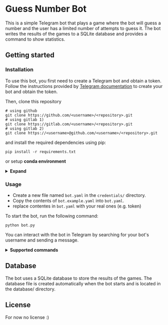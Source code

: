 # Guess Number Bot
This is a simple Telegram bot that plays a game where the bot will guess a number and the user has a limited number of attempts to guess it. The bot writes the results of the games to a SQLite database and provides a command to show statistics.


## Getting started
### Installation
To use this bot, you first need to create a Telegram bot and obtain a token. Follow the instructions provided by [Telegram documentation](https://core.telegram.org/bots#6-botfather) to create your bot and obtain the token.

Then, clone this repository
``` shell 
# using github
git clone https://github.com/<username>/<repository>.git
# using gitlab 1)
git clone https://gitlab.com/<username>/<repository>.git
# using gitlab 2)
git clone https://<username>@github.com/<username>/<repository>.git
```

and install the required dependencies using pip:
```shell
pip install -r requirements.txt
```

or setup <b>conda environment</b>
<details>
    <summary> <b>Expand</b> </summary>

``` shell
# create env
conda env create --name "my_environment" python=3.9

or 
# depending on your anaconda version
conda create --name "my_environment" python=3.10

# then install requirements:
pip install -r requirements.txt
```
</details>

###  Usage

* Create a new file named `bot.yaml` in the `credentials/` directory. 
* Copy the contents of `bot.example.yaml` into `bot.yaml`.
* replace contentes in `bot.yaml` with your real ones (e.g. token)

To start the bot, run the following command:

```shell
python bot.py
```
You can interact with the bot in Telegram by searching for your bot's username and sending a message.

<details> 
    <summary> <b> Supported commands </b> </summary>
    <ul>
        <li>/start - Start the game.</li>
        <li>/cancel - Cancel the game.</li>
        <li>/stats - Show statistics of the games.</li>
        <li>/lang - Inline keyboard to switch the languages (en, es, ru)</li>
    </ul>
</details>

## Database
The bot uses a SQLite database to store the results of the games. The database file is created automatically when the bot starts and is located in the database/ directory.

## License
For now no license :)